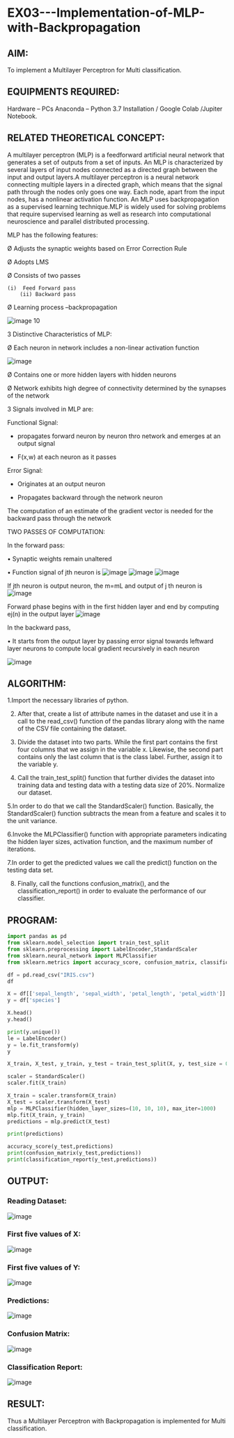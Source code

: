 # EX03---Implementation-of-MLP-with-Backpropagation

## AIM:
To implement a Multilayer Perceptron for Multi classification.

## EQUIPMENTS REQUIRED:
Hardware – PCs
Anaconda – Python 3.7 Installation / Google Colab /Jupiter Notebook.

## RELATED THEORETICAL CONCEPT:

A multilayer perceptron (MLP) is a feedforward artificial neural network that generates a set of outputs from a set of inputs. An MLP is characterized by several layers of input nodes connected as a directed graph between the input and output layers.A multilayer perceptron is a neural network connecting multiple layers in a directed graph, which means that the signal path through the nodes only goes one way. Each node, apart from the input nodes, has a nonlinear activation function. An MLP uses backpropagation as a supervised learning technique.MLP is widely used for solving problems that require supervised learning as well as research into computational neuroscience and parallel distributed processing.
 
MLP has the following features:

Ø  Adjusts the synaptic weights based on Error Correction Rule

Ø  Adopts LMS

Ø  Consists of two passes

  	(i)  Feed Forward pass
        (ii) Backward pass
           
Ø  Learning process –backpropagation

![image 10](https://user-images.githubusercontent.com/112920679/198804559-5b28cbc4-d8f4-4074-804b-2ebc82d9eb4a.jpg)

3 Distinctive Characteristics of MLP:

Ø  Each neuron in network includes a non-linear activation function

![image](https://user-images.githubusercontent.com/112920679/198814300-0e5fccdf-d3ea-4fa0-b053-98ca3a7b0800.png)

Ø  Contains one or more hidden layers with hidden neurons

Ø  Network exhibits high degree of connectivity determined by the synapses of the network

3 Signals involved in MLP are:

 Functional Signal:

* propagates forward neuron by neuron thro network and emerges at an output signal

* F(x,w) at each neuron as it passes

Error Signal:

   * Originates at an output neuron
   
   * Propagates backward through the network neuron
      

The computation of an estimate of the gradient vector is needed for the backward pass through the network

TWO PASSES OF COMPUTATION:

In the forward pass:

•       Synaptic weights remain unaltered

•       Function signal of jth neuron is
            ![image](https://user-images.githubusercontent.com/112920679/198814313-2426b3a2-5b8f-489e-af0a-674cc85bd89d.png)
            ![image](https://user-images.githubusercontent.com/112920679/198814328-1a69a3cd-7e02-4829-b773-8338ac8dcd35.png)
            ![image](https://user-images.githubusercontent.com/112920679/198814339-9c9e5c30-ac2d-4f50-910c-9732f83cabe4.png)



If jth neuron is output neuron, the m=mL  and output of j th neuron is
               ![image](https://user-images.githubusercontent.com/112920679/198814349-a6aee083-d476-41c4-b662-8968b5fc9880.png)

Forward phase begins with in the first hidden layer and end by computing ej(n) in the output layer
![image](https://user-images.githubusercontent.com/112920679/198814353-276eadb5-116e-4941-b04e-e96befae02ed.png)


In the backward pass,

•       It starts from the output layer by passing error signal towards leftward layer neurons to compute local gradient recursively in each neuron

![image](https://user-images.githubusercontent.com/112920679/198814362-05a251fd-fceb-43cd-867b-75e6339d870a.png)



## ALGORITHM:

1.Import the necessary libraries of python.

2. After that, create a list of attribute names in the dataset and use it in a call to the read_csv() function of the pandas library along with the name of the CSV file containing the dataset.

3. Divide the dataset into two parts. While the first part contains the first four columns that we assign in the variable x. Likewise, the second part contains only the last column that is the class label. Further, assign it to the variable y.

4. Call the train_test_split() function that further divides the dataset into training data and testing data with a testing data size of 20%.
Normalize our dataset. 

5.In order to do that we call the StandardScaler() function. Basically, the StandardScaler() function subtracts the mean from a feature and scales it to the unit variance.

6.Invoke the MLPClassifier() function with appropriate parameters indicating the hidden layer sizes, activation function, and the maximum number of iterations.

7.In order to get the predicted values we call the predict() function on the testing data set.

8. Finally, call the functions confusion_matrix(), and the classification_report() in order to evaluate the performance of our classifier.

## PROGRAM:
```python
import pandas as pd
from sklearn.model_selection import train_test_split
from sklearn.preprocessing import LabelEncoder,StandardScaler
from sklearn.neural_network import MLPClassifier
from sklearn.metrics import accuracy_score, confusion_matrix, classification_report

df = pd.read_csv("IRIS.csv")
df

X = df[['sepal_length', 'sepal_width', 'petal_length', 'petal_width']]
y = df['species']

X.head()
y.head()

print(y.unique())
le = LabelEncoder()
y = le.fit_transform(y)
y

X_train, X_test, y_train, y_test = train_test_split(X, y, test_size = 0.20)

scaler = StandardScaler()  
scaler.fit(X_train)

X_train = scaler.transform(X_train)  
X_test = scaler.transform(X_test)
mlp = MLPClassifier(hidden_layer_sizes=(10, 10, 10), max_iter=1000)  
mlp.fit(X_train, y_train)  
predictions = mlp.predict(X_test) 

print(predictions)

accuracy_score(y_test,predictions)
print(confusion_matrix(y_test,predictions))
print(classification_report(y_test,predictions))
```
## OUTPUT:
### Reading Dataset:
![image](https://user-images.githubusercontent.com/94164665/232534044-350cb220-bc6a-4b03-b135-037225568241.png)
### First five values of X:
![image](https://user-images.githubusercontent.com/94164665/232534303-3bdc8ccb-eace-498e-a009-2ba68bfc5cb5.png)
### First five values of Y:
![image](https://user-images.githubusercontent.com/94164665/232534489-59154c64-3752-4624-99c6-2507056d1fc3.png)

### Predictions:
![image](https://user-images.githubusercontent.com/94164665/232534577-79cbc307-df16-4edf-a2de-eb101d19f224.png)

### Confusion Matrix:
![image](https://user-images.githubusercontent.com/94164665/232534721-299ee172-04ac-4a64-b0ac-6f36fcc59790.png)

### Classification Report:
![image](https://user-images.githubusercontent.com/94164665/232534892-c3390b27-f88b-4b55-992d-635768721c2c.png)


## RESULT:
Thus a Multilayer Perceptron with Backpropagation is implemented for Multi classification.


